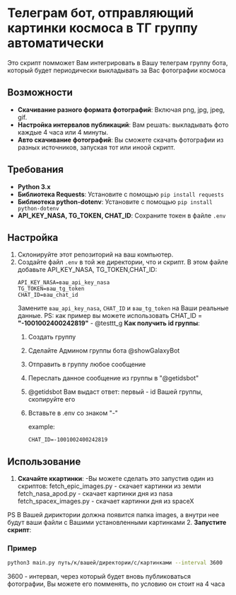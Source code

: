 # Телеграм бот, отправляющий картинки космоса в ТГ группу автоматически

Это скрипт помможет Вам интегрировать в Вашу телеграм группу бота, который будет периодически выкладывать за Вас фотографии космоса

## Возможности

- **Скачивание разного формата фотографий**: Включая png, jpg, jpeg, gif.
- **Настройка интервалов публикаций**: Вам решать: выкладывать фото каждые 4 часа или 4 минуты.
- **Авто скачивание фотографий**: Вы сможете скачать фотографии из разных источников, запуская тот или иноой скрипт.


## Требования

- **Python 3.x**
- **Библиотека Requests**: Установите с помощью `pip install requests`
- **Библиотека python-dotenv**: Установите с помощью `pip install python-dotenv`
- **API_KEY_NASA, TG_TOKEN, CHAT_ID**: Сохраните токен в файле `.env`

## Настройка

1. Склонируйте этот репозиторий на ваш компьютер.
2. Создайте файл `.env` в той же директории, что и скрипт. В этом файле добавьте API_KEY_NASA, TG_TOKEN,CHAT_ID:
   ```plaintext
   API_KEY_NASA=ваш_api_key_nasa
   TG_TOKEN=ваш_tg_token
   CHAT_ID=ваш_chat_id
   ```
   Замените `ваш_api_key_nasa`, `CHAT_ID` и `ваш_tg_token` на Ваши реальные данные.
   PS: как пример вы можете использовать CHAT_ID = **"-1001002400242819"**  - @testtt_g 
   **Как получить id группы**:
   1. Создать группу
   2. Сделайте Админом группы бота @showGalaxyBot
   3. Отправить в группу любое сообщение
   4. Переслать данное сообщение из группы в "@getidsbot"
   5. @getidsbot Вам выдаст ответ: первый - id Вашей группы, скопируйте его
   6. Вставьте в .env со знаком "-"

       example:
      ```plaintext
      CHAT_ID=-1001002400242819
      ```
## Использование

1. **Скачайте ккартинки**:
   -Вы можете сделать это запустив один из скриптов:
   fetch_epic_images.py - скачает картинки из земли
   fetch_nasa_apod.py - скачает картинки дня из nasa
   fetch_spacex_images.py - скачает картинки дня из spaceX

 PS В Вашей дириктории должна появится папка images, а внутри нее будут ваши файли с Вашими установленными картинками
2. **Запустите скрипт**:
### Пример
   ```bash
   python3 main.py путь/к/вашей/директории/с/картинками --interval 3600
   ```
  3600 - интервал, через который будет вновь публиковаться фотографии, Вы можете его помменять, по условию он стоит на 4 часа




